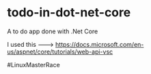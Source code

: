 # todo-in-dot-net-core

A to do app done with .Net Core

I used this ---> https://docs.microsoft.com/en-us/aspnet/core/tutorials/web-api-vsc

#LinuxMasterRace
